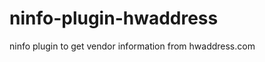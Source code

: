 ninfo-plugin-hwaddress
======================

ninfo plugin to get vendor information from hwaddress.com
